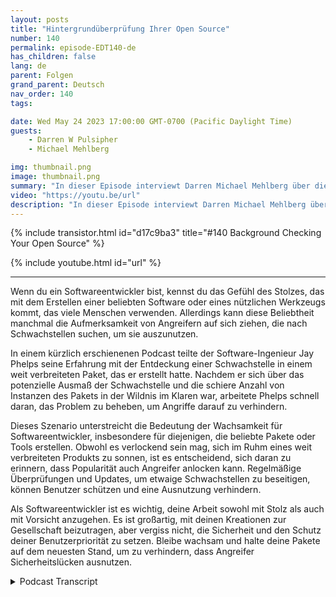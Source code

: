 ```yaml
---
layout: posts
title: "Hintergrundüberprüfung Ihrer Open Source"
number: 140
permalink: episode-EDT140-de
has_children: false
lang: de
parent: Folgen
grand_parent: Deutsch
nav_order: 140
tags:

date: Wed May 24 2023 17:00:00 GMT-0700 (Pacific Daylight Time)
guests:
    - Darren W Pulsipher
    - Michael Mehlberg

img: thumbnail.png
image: thumbnail.png
summary: "In dieser Episode interviewt Darren Michael Mehlberg über die Steigerung des Vertrauens in Open Source durch Hintergrundüberprüfungen der Open-Source-Communitys."
video: "https://youtu.be/url"
description: "In dieser Episode interviewt Darren Michael Mehlberg über die Steigerung des Vertrauens in Open Source durch Hintergrundüberprüfungen der Open-Source-Communitys."
---
```


<div>
{% include transistor.html id="d17c9ba3" title="#140 Background Checking Your Open Source" %}

{% include youtube.html id="url" %}
</div>

---

Wenn du ein Softwareentwickler bist, kennst du das Gefühl des Stolzes, das mit dem Erstellen einer beliebten Software oder eines nützlichen Werkzeugs kommt, das viele Menschen verwenden. Allerdings kann diese Beliebtheit manchmal die Aufmerksamkeit von Angreifern auf sich ziehen, die nach Schwachstellen suchen, um sie auszunutzen.

In einem kürzlich erschienenen Podcast teilte der Software-Ingenieur Jay Phelps seine Erfahrung mit der Entdeckung einer Schwachstelle in einem weit verbreiteten Paket, das er erstellt hatte. Nachdem er sich über das potenzielle Ausmaß der Schwachstelle und die schiere Anzahl von Instanzen des Pakets in der Wildnis im Klaren war, arbeitete Phelps schnell daran, das Problem zu beheben, um Angriffe darauf zu verhindern.

Dieses Szenario unterstreicht die Bedeutung der Wachsamkeit für Softwareentwickler, insbesondere für diejenigen, die beliebte Pakete oder Tools erstellen. Obwohl es verlockend sein mag, sich im Ruhm eines weit verbreiteten Produkts zu sonnen, ist es entscheidend, sich daran zu erinnern, dass Popularität auch Angreifer anlocken kann. Regelmäßige Überprüfungen und Updates, um etwaige Schwachstellen zu beseitigen, können Benutzer schützen und eine Ausnutzung verhindern.

Als Softwareentwickler ist es wichtig, deine Arbeit sowohl mit Stolz als auch mit Vorsicht anzugehen. Es ist großartig, mit deinen Kreationen zur Gesellschaft beizutragen, aber vergiss nicht, die Sicherheit und den Schutz deiner Benutzerpriorität zu setzen. Bleibe wachsam und halte deine Pakete auf dem neuesten Stand, um zu verhindern, dass Angreifer Sicherheitslücken ausnutzen.



<details>
<summary> Podcast Transcript </summary>

<p></p>

</details>
